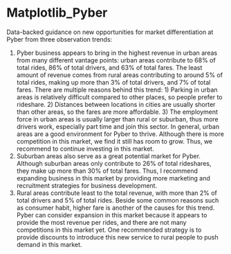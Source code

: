 # Matplotlib_Pyber
Data-backed guidance on new opportunities for market differentiation at Pyber from three observation trends:
1.	Pyber business appears to bring in the highest revenue in urban areas from many different vantage points: urban areas contribute to 68% of total rides, 86% of total drivers, and 63% of total fares. The least amount of revenue comes from rural areas contributing to around 5% of total rides, making up more than 3% of total drivers, and 7% of total fares. There are multiple reasons behind this trend: 1) Parking in urban areas is relatively difficult compared to other places, so people prefer to rideshare. 2) Distances between locations in cities are usually shorter than other areas, so the fares are more affordable. 3) The employment force in urban areas is usually larger than rural or suburban, thus more drivers work, especially part time and join this sector. In general, urban areas are a good environment for Pyber to thrive. Although there is more competition in this market, we find it still has room to grow. Thus, we recommend to continue investing in this market. 
2.	Suburban areas also serve as a great potential market for Pyber. Although suburban areas only contribute to 26% of total rideshares, they make up more than 30% of total fares. Thus, I recommend expanding business in this market by providing more marketing and recruitment strategies for business development.
3.	Rural areas contribute least to the total revenue, with more than 2% of total drivers and 5% of total rides. Beside some common reasons such as consumer habit, higher fare is another of the causes for this trend. Pyber can consider expansion in this market because it appears to provide the most revenue per rides, and there are not many competitions in this market yet. One recommended strategy is to provide discounts to introduce this new service to rural people to push demand in this market. 




